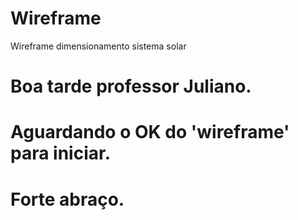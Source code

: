 # Wireframe
Wireframe dimensionamento sistema solar
# Boa tarde professor Juliano. 
# Aguardando o OK do 'wireframe' para iniciar.
# Forte abraço.
